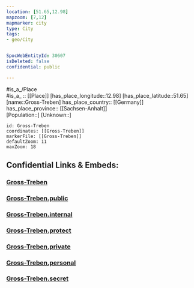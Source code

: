 ```yaml
---
location: [51.65,12.98] 
mapzoom: [7,12] 
mapmarker: city 
type: City
tags:
- geo/City


SpocWebEntityId: 30607
isDeleted: false
confidential: public

---
```

#is_a_/Place  
#is_a_ :: [[Place]] 
[has_place_longitude::12.98] 
[has_place_latitude::51.65] 
[name::Gross-Treben] 
has_place_country:: [[Germany]]  
has_place_province:: [[Sachsen-Anhalt]]  
[Population::] 
[Unknown::] 


```leaflet
id: Gross-Treben
coordinates: [[Gross-Treben]] 
markerFile: [[Gross-Treben]] 
defaultZoom: 11 
maxZoom: 18
```


## Confidential Links & Embeds: 

### [Gross-Treben](/_Standards/Earth/Continent/Europe/Europe~Central/Germany/Germany~East/Sachsen/counties~Sachsen/Nordsachsen/cities~Nordsachsen/Beilrode/City/Gross-Treben.md) 

### [Gross-Treben.public](/_public/Earth/Continent/Europe/Europe~Central/Germany/Germany~East/Sachsen/counties~Sachsen/Nordsachsen/cities~Nordsachsen/Beilrode/City/Gross-Treben.public.md) 

### [Gross-Treben.internal](/_internal/Earth/Continent/Europe/Europe~Central/Germany/Germany~East/Sachsen/counties~Sachsen/Nordsachsen/cities~Nordsachsen/Beilrode/City/Gross-Treben.internal.md) 

### [Gross-Treben.protect](/_protect/Earth/Continent/Europe/Europe~Central/Germany/Germany~East/Sachsen/counties~Sachsen/Nordsachsen/cities~Nordsachsen/Beilrode/City/Gross-Treben.protect.md) 

### [Gross-Treben.private](/_private/Earth/Continent/Europe/Europe~Central/Germany/Germany~East/Sachsen/counties~Sachsen/Nordsachsen/cities~Nordsachsen/Beilrode/City/Gross-Treben.private.md) 

### [Gross-Treben.personal](/_personal/Earth/Continent/Europe/Europe~Central/Germany/Germany~East/Sachsen/counties~Sachsen/Nordsachsen/cities~Nordsachsen/Beilrode/City/Gross-Treben.personal.md) 

### [Gross-Treben.secret](/_secret/Earth/Continent/Europe/Europe~Central/Germany/Germany~East/Sachsen/counties~Sachsen/Nordsachsen/cities~Nordsachsen/Beilrode/City/Gross-Treben.secret.md)

